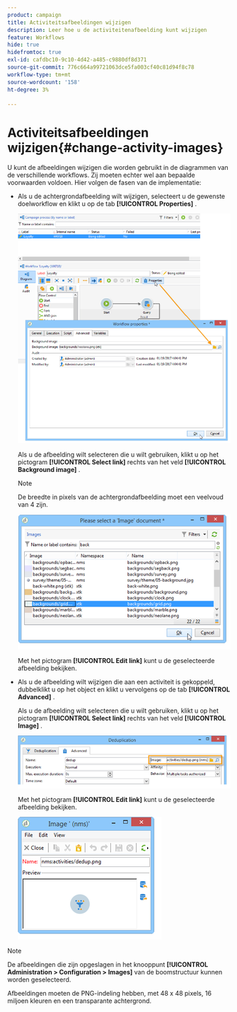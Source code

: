 ```yaml
---
product: campaign
title: Activiteitsafbeeldingen wijzigen
description: Leer hoe u de activiteitenafbeelding kunt wijzigen
feature: Workflows
hide: true
hidefromtoc: true
exl-id: cafdbc10-9c10-4d42-a485-c9880df8d371
source-git-commit: 776c664a99721063dce5fa003cf40c81d94f8c78
workflow-type: tm+mt
source-wordcount: '158'
ht-degree: 3%

---
```


# Activiteitsafbeeldingen wijzigen{#change-activity-images}



U kunt de afbeeldingen wijzigen die worden gebruikt in de diagrammen van de verschillende workflows. Zij moeten echter wel aan bepaalde voorwaarden voldoen. Hier volgen de fasen van de implementatie:

* Als u de achtergrondafbeelding wilt wijzigen, selecteert u de gewenste doelworkflow en klikt u op de tab **[!UICONTROL Properties]** .

  ![](assets/s_user_segmentation_properties_tab.png)

  Als u de afbeelding wilt selecteren die u wilt gebruiken, klikt u op het pictogram **[!UICONTROL Select link]** rechts van het veld **[!UICONTROL Background image]** .

  >[!NOTE]
  >
  >De breedte in pixels van de achtergrondafbeelding moet een veelvoud van 4 zijn.

  ![](assets/s_user_segmentation_background_select.png)

  Met het pictogram **[!UICONTROL Edit link]** kunt u de geselecteerde afbeelding bekijken.

* Als u de afbeelding wilt wijzigen die aan een activiteit is gekoppeld, dubbelklikt u op het object en klikt u vervolgens op de tab **[!UICONTROL Advanced]** .

  Als u de afbeelding wilt selecteren die u wilt gebruiken, klikt u op het pictogram **[!UICONTROL Select link]** rechts van het veld **[!UICONTROL Image]** .

  ![](assets/s_user_segmentation_activity_image.png)

  Met het pictogram **[!UICONTROL Edit link]** kunt u de geselecteerde afbeelding bekijken.

  ![](assets/s_user_segmentation_activity_image_select.png)

>[!NOTE]
>
>De afbeeldingen die zijn opgeslagen in het knooppunt **[!UICONTROL Administration > Configuration > Images]** van de boomstructuur kunnen worden geselecteerd.
>  
>Afbeeldingen moeten de PNG-indeling hebben, met 48 x 48 pixels, 16 miljoen kleuren en een transparante achtergrond.
